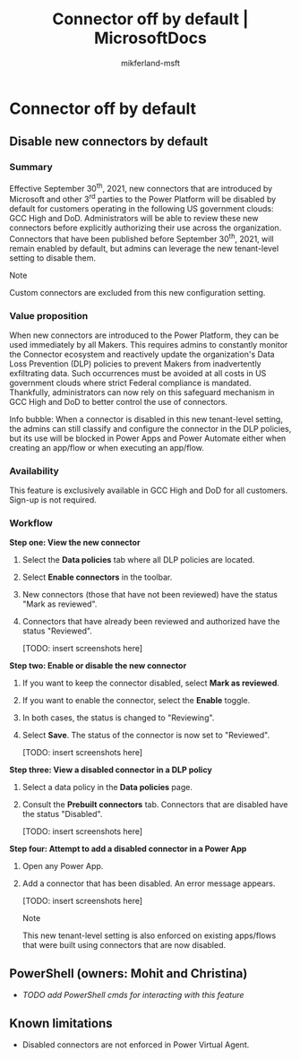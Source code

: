 ﻿---
title: "Connector off by default | MicrosoftDocs"
description: Describes how the connector is off by default.
ms.service: power-platform
ms.component: pa-admin
ms.topic: conceptual
ms.date: 09/15/2021
ms.subservice: admin
author: mikferland-msft
ms.author: miferlan
ms.reviewer: jimholtz
contributors:
  - mikferland-msft
ms.custom: "admin-security"
search.audienceType: 
  - admin
search.app:
  - D365CE
  - PowerApps
  - Powerplatform
  - Flow
---
# Connector off by default

## Disable new connectors by default

### Summary

Effective September 30<sup>th</sup>, 2021, new connectors that are introduced by Microsoft and other 3<sup>rd</sup> parties to the Power Platform will be disabled by default for customers operating in the following US government clouds: GCC High and DoD. Administrators will be able to review these new connectors before explicitly authorizing their use across the organization. Connectors that have been published before September 30<sup>th</sup>, 2021, will remain enabled by default, but admins can leverage the new tenant-level setting to disable them.

> [!NOTE]
> Custom connectors are excluded from this new configuration setting.

### Value proposition

When new connectors are introduced to the Power Platform, they can be used immediately by all Makers. This requires admins to constantly monitor the Connector ecosystem and reactively update the organization's Data Loss Prevention (DLP) policies to prevent Makers from inadvertently exfiltrating data. Such occurrences must be avoided at all costs in US government clouds where strict Federal compliance is mandated. Thankfully, administrators can now rely on this safeguard mechanism in GCC High and DoD to better control the use of connectors.

Info bubble: When a connector is disabled in this new tenant-level setting, the admins can still classify and configure the connector in the DLP policies, but its use will be blocked in Power Apps and Power Automate either when creating an app/flow or when executing an app/flow.

### Availability

This feature is exclusively available in GCC High and DoD for all customers. Sign-up is not required.

### Workflow

**Step one: View the new connector**

1. Select the **Data policies** tab where all DLP policies are located.

2. Select **Enable connectors** in the toolbar.

3. New connectors (those that have not been reviewed) have the status "Mark as reviewed".

4. Connectors that have already been reviewed and authorized have the status "Reviewed".

   \[TODO: insert screenshots here\]

**Step two: Enable or disable the new connector**

1. If you want to keep the connector disabled, select **Mark as reviewed**.

2. If you want to enable the connector, select the **Enable** toggle.

3. In both cases, the status is changed to "Reviewing".

4. Select **Save**. The status of the connector is now set to "Reviewed".

   \[TODO: insert screenshots here\]

**Step three: View a disabled connector in a DLP policy**

1. Select a data policy in the **Data policies** page.

2. Consult the **Prebuilt connectors** tab. Connectors that are disabled have the status "Disabled".

   \[TODO: insert screenshots here\]

**Step four: Attempt to add a disabled connector in a Power App**

1. Open any Power App.

2. Add a connector that has been disabled. An error message appears.

   \[TODO: insert screenshots here\]

   > [!NOTE]
   > This new tenant-level setting is also enforced on existing apps/flows that were built using connectors that are now disabled.

## PowerShell (owners: Mohit and Christina)

-  *TODO add PowerShell cmds for interacting with this feature*

## Known limitations

-  Disabled connectors are not enforced in Power Virtual Agent.


